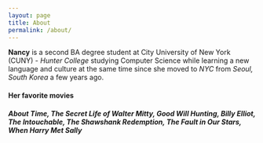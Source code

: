 ```yaml
---
layout: page
title: About
permalink: /about/
---
```


**Nancy** is a second BA degree student at City University of New York (CUNY) - _Hunter College_ studying Computer Science while learning a new language and culture at the same time since she moved to _NYC_ from _Seoul, South Korea_ a few years ago.

#### Her favorite movies  
##### About Time, The Secret Life of Walter Mitty, Good Will Hunting, Billy Elliot, The Intouchable, The Shawshank Redemption, The Fault in Our Stars, When Harry Met Sally


